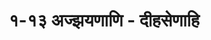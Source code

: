 ---
title: १-१३ अज्झयणाणि - दीहसेणाहि

type: chapter
position: 1

show: false

parent: 
  type: section

children:
  type: sutra
  count: 6

---